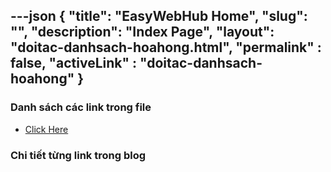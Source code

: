 ---json
{
    "title": "EasyWebHub Home",
    "slug": "",
    "description": "Index Page",
    "layout": "doitac-danhsach-hoahong.html",
    "permalink" : false,
    "activeLink" : "doitac-danhsach-hoahong"
}
---

### Danh sách các link trong file
- [Click Here](./blog-list.html)

### Chi tiết từng link trong blog